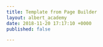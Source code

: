```yaml
---
title: Template from Page Builder
layout: albert_academy
date: 2018-11-20 17:17:10 +0000
published: false

---
```

